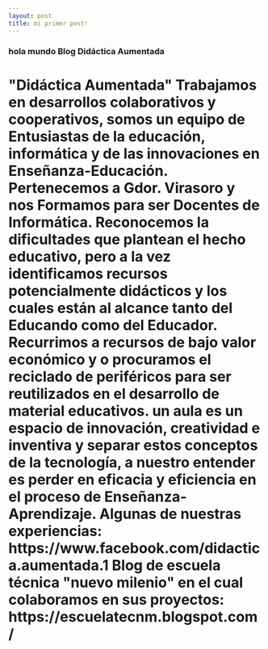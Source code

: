 ```yaml
---
layout: post
title: mi primer post!
---
```


<h3>hola mundo
Blog Didáctica Aumentada
  </h3>

<h1>
"Didáctica Aumentada"
Trabajamos en desarrollos colaborativos y cooperativos, somos un equipo de Entusiastas de la educación, informática y de las innovaciones en Enseñanza-Educación.
Pertenecemos a Gdor. Virasoro y nos Formamos para ser Docentes de Informática.
Reconocemos la dificultades que plantean el hecho educativo, pero a la vez identificamos recursos potencialmente didácticos y los cuales están al alcance tanto del Educando como del Educador.
Recurrimos a recursos de bajo valor económico y o procuramos el reciclado de periféricos para ser reutilizados en el desarrollo de material educativos.
un aula es un espacio de innovación, creatividad e inventiva y separar estos conceptos de la tecnología, a nuestro entender es perder en eficacia y eficiencia en el proceso de Enseñanza-Aprendizaje.
Algunas de nuestras experiencias:
https://www.facebook.com/didactica.aumentada.1
Blog de escuela técnica "nuevo milenio" en el cual colaboramos en sus proyectos: https://escuelatecnm.blogspot.com/

</h1>

